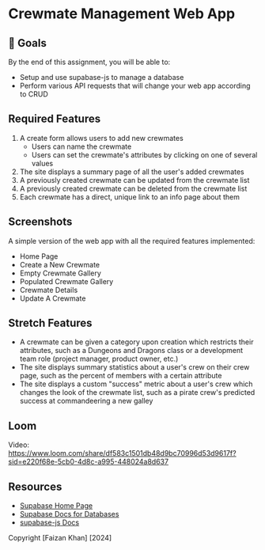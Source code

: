 # Crewmate Management Web App

## 🎯 Goals

By the end of this assignment, you will be able to:

- Setup and use supabase-js to manage a database
- Perform various API requests that will change your web app according to CRUD

## Required Features

1. A create form allows users to add new crewmates
   - Users can name the crewmate
   - Users can set the crewmate's attributes by clicking on one of several values
2. The site displays a summary page of all the user's added crewmates
3. A previously created crewmate can be updated from the crewmate list
4. A previously created crewmate can be deleted from the crewmate list
5. Each crewmate has a direct, unique link to an info page about them

## Screenshots

A simple version of the web app with all the required features implemented:

- Home Page
- Create a New Crewmate
- Empty Crewmate Gallery
- Populated Crewmate Gallery
- Crewmate Details
- Update A Crewmate

## Stretch Features

- A crewmate can be given a category upon creation which restricts their attributes, such as a Dungeons and Dragons class or a development team role (project manager, product owner, etc.)
- The site displays summary statistics about a user's crew on their crew page, such as the percent of members with a certain attribute
- The site displays a custom "success" metric about a user's crew which changes the look of the crewmate list, such as a pirate crew's predicted success at commandeering a new galley

## Loom
Video: https://www.loom.com/share/df583c1501db48d9bc70996d53d9617f?sid=e220f68e-5cb0-4d8c-a995-448024a8d637

## Resources

- [Supabase Home Page](https://supabase.io/)
- [Supabase Docs for Databases](https://supabase.io/docs/guides/database)
- [supabase-js Docs](https://supabase.io/docs/reference/javascript/installing)

Copyright [Faizan Khan] [2024]
